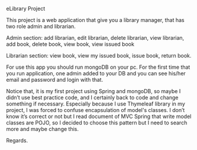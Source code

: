 eLibrary Project 

This project is a web application that give you a library manager, that has two role admin and librarian. 

Admin section: add librarian, edit librarian, delete librarian, view librarian, add book, delete book, view book, view issued book 

Librarian section: view book, view my issued book, issue book, return book. 

For use this app you should run mongoDB on your pc.
For the first time that you run application, one admin added to your DB and you can see his/her email and password and login with that. 

Notice that, it is my first project using Spring and mongoDB, 
so maybe I didn’t use best practice code, and I certainly back to code and change something if necessary. 
Especially because I use Thymeleaf library in my project, I was forced to confuse encapsulation of model's classes. 
I don’t know it’s correct or not but I read document of MVC Spring that write model classes are POJO, 
so I decided to choose this pattern but I need to search more and maybe change this. 

Regards. 
